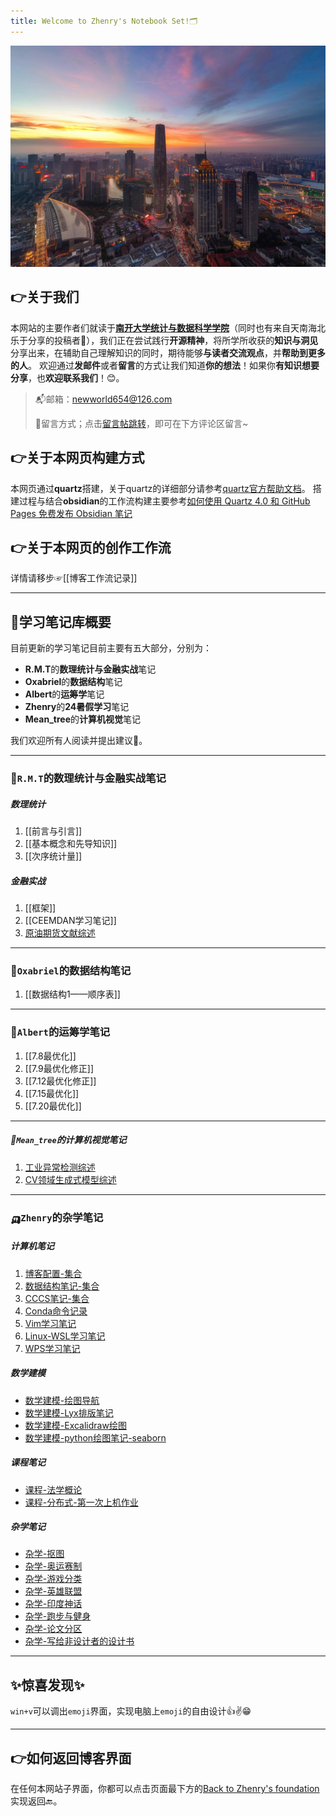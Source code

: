 ```yaml
---
title: Welcome to Zhenry's Notebook Set!🗂️
---
```

 [![天津之眼的洞见](tianjin.jpg)](Insight-集合/) 


## 👉关于我们
本网站的主要作者们就读于[**南开大学统计与数据科学学院**](https://stat.nankai.edu.cn/)（同时也有来自天南海北乐于分享的投稿者🥰），我们正在尝试践行**开源精神**，将所学所收获的**知识与洞见**分享出来，在辅助自己理解知识的同时，期待能够**与读者交流观点**，并**帮助到更多的人**。
欢迎通过**发邮件**或者**留言**的方式让我们知道**你的想法**！如果你**有知识想要分享**，也**欢迎联系我们**！😊。

>📬邮箱：newworld654@126.com
>
>🥰留言方式；点击[留言帖跳转](https://zhanghenry.site/2024/08/19/%E6%AC%A2%E8%BF%8E%E7%95%99%E8%A8%80/)，即可在下方评论区留言~

## 👉关于本网页构建方式
本网页通过**quartz**搭建，关于quartz的详细部分请参考[quartz官方帮助文档](https://quartz.jzhao.xyz)。
搭建过程与结合**obsidian**的工作流构建主要参考[如何使用 Quartz 4.0 和 GitHub Pages 免费发布 Obsidian 笔记](https://insile.github.io/my-notes/%E7%AC%94%E8%AE%B0/%E5%85%AC%E5%85%B1%E7%AC%94%E8%AE%B0%E5%BA%93/%E5%A6%82%E4%BD%95%E4%BD%BF%E7%94%A8-Quartz-4.0-%E5%92%8C-GitHub-Pages-%E5%85%8D%E8%B4%B9%E5%8F%91%E5%B8%83-Obsidian-%E7%AC%94%E8%AE%B0)

## 👉关于本网页的创作工作流
详情请移步☞[[博客工作流记录]]

---

## 🌈学习笔记库概要
目前更新的学习笔记目前主要有五大部分，分别为：
* **R.M.T**的**数理统计与金融实战**笔记
* **Oxabriel**的**数据结构**笔记
* **Albert**的**运筹学**笔记
* **Zhenry**的**24暑假学习**笔记
* **Mean_tree**的**计算机视觉**笔记

我们欢迎所有人阅读并提出建议🤗。

---
### 🚗`R.M.T`的数理统计与金融实战笔记

##### 数理统计
1. [[前言与引言]]
2. [[基本概念和先导知识]]
3. [[次序统计量]]

##### 金融实战
1. [[框架]]
2. [[CEEMDAN学习笔记]]
3. [原油期货文献综述](原油期货文献综述.md)


---
### 🚓`Oxabriel`的数据结构笔记
1. [[数据结构1——顺序表]]

---
### 🚕`Albert`的运筹学笔记
1. [[7.8最优化]]
2. [[7.9最优化修正]]
3. [[7.12最优化修正]]
4. [[7.15最优化]]
5. [[7.20最优化]]

---
##### 🚙`Mean_tree`的计算机视觉笔记

1. [工业异常检测综述](工业异常检测综述.md)
2. [CV领域生成式模型综述](CV领域生成式模型综述.md)

---
### 🛺`Zhenry`的杂学笔记
##### 计算机笔记
1. [博客配置-集合](Zhenry的笔记/计算机自学-大集合/博客配置-集合/)
2. [数据结构笔记-集合](Zhenry的笔记/计算机自学-大集合/数据结构笔记-集合/)
3. [CCCS笔记-集合](Zhenry的笔记/计算机自学-大集合/CCCS笔记-集合/)
4. [Conda命令记录](Conda命令记录.md)
5. [Vim学习笔记](Vim学习笔记.md)
6. [Linux-WSL学习笔记](Linux-WSL学习笔记.md)
7. [WPS学习笔记](WPS学习笔记.md)
##### 数学建模
* [数学建模-绘图导航](数学建模-绘图导航.md)
* [数学建模-Lyx排版笔记](数学建模-Lyx排版笔记.md)
* [数学建模-Excalidraw绘图](数学建模-Excalidraw绘图.md)
* [数学建模-python绘图笔记-seaborn](数学建模-python绘图笔记-seaborn.md)

##### 课程笔记
* [课程-法学概论](课程-法学概论.md)
* [课程-分布式-第一次上机作业](课程-分布式-第一次上机作业.md)
##### 杂学笔记
* [杂学-抠图](杂学-抠图.md)
* [杂学-奥运赛制](杂学-奥运赛制.md)
* [杂学-游戏分类](杂学-游戏分类.md)
* [杂学-英雄联盟](杂学-英雄联盟.md)
* [杂学-印度神话](杂学-印度神话.md)
* [杂学-跑步与健身](杂学-跑步与健身.md)
* [杂学-论文分区](杂学-论文分区.md)
* [杂学-写给非设计者的设计书](杂学-写给非设计者的设计书.md)




---
## ✨惊喜发现✨
`win+v`可以调出`emoji`界面，实现电脑上`emoji`的自由设计👍✌️😁

---
## 👉如何返回博客界面
在任何本网站子界面，你都可以点击页面最下方的[Back to Zhenry's foundation](https://zhenrys.github.io)实现返回🔙。
